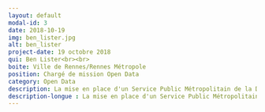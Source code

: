 ```yaml
---
layout: default
modal-id: 3
date: 2018-10-19
img: ben_lister.jpg
alt: ben_lister
project-date: 19 octobre 2018
qui: Ben Lister<br><br>
boite: Ville de Rennes/Rennes Métropole
position: Chargé de mission Open Data
category: Open Data
description: La mise en place d'un Service Public Métropolitain de la Donnée
description-longue : La mise en place d'un Service Public Métropolitain de la Donnée. L'objectif? Réunir les acteurs privés et publics pour favoriser le partage de "données d'intérêt général", qui permettront peut-être de faire émerger de nouveaux services ou applications.
---
```

